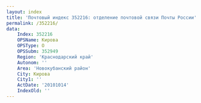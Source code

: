 ```yaml
---
layout: index
title: 'Почтовый индекс 352216: отделение почтовой связи Почты России'
permalink: /352216/
data:
    Index: 352216
    OPSName: Кирова
    OPSType: О
    OPSSubm: 352949
    Region: 'Краснодарский край'
    Autonom: ''
    Area: 'Новокубанский район'
    City: Кирова
    City1: ''
    ActDate: '20101014'
    IndexOld: ''
---
```


